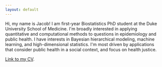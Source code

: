 ```yaml
---
layout: default
---
```


Hi, my name is Jacob! I am first-year Biostatistics PhD student at the Duke University School of Medicine. I'm broadly interested in applying quantitative and computational methods to questions in epidemiology and public health. I have interests in Bayesian hierarchical modeling, machine learning, and high-dimensional statistics. I'm most driven by applications that consider public health in a social context, and focus on health justice.

[Link to my CV](./assets/jacob_sussman_cv.pdf).
